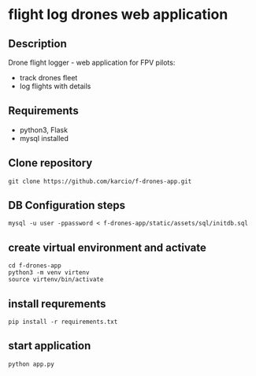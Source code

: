 # flight log drones web application

## Description

Drone flight logger - web application for FPV pilots:

- track drones fleet
- log flights with details

## Requirements

- python3, Flask
- mysql installed

## Clone repository

```
git clone https://github.com/karcio/f-drones-app.git

```

## DB Configuration steps

```
mysql -u user -ppassword < f-drones-app/static/assets/sql/initdb.sql
```

## create virtual environment and activate

```
cd f-drones-app
python3 -m venv virtenv
source virtenv/bin/activate
```

## install requrements

```
pip install -r requirements.txt
```

## start application

```
python app.py
```

